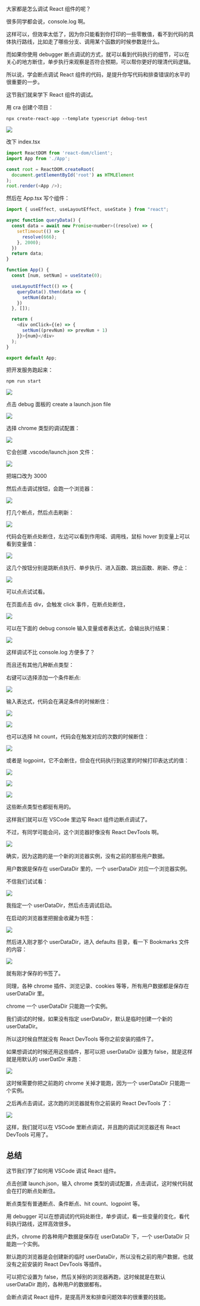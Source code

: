 大家都是怎么调试 React 组件的呢？

很多同学都会说，console.log 啊。

这样可以，但效率太低了，因为你只能看到你打印的一些零散值，看不到代码的具体执行路线，比如走了哪些分支、调用某个函数的时候参数是什么。

而如果你使用 debugger 断点调试的方式，就可以看到代码执行的细节，可以在关心的地方断住，单步执行来观察是否符合预期，可以帮你更好的理清代码逻辑。

所以说，学会断点调试 React 组件的代码，是提升你写代码和排查错误的水平的很重要的一步。

这节我们就来学下 React 组件的调试。

用 cra 创建个项目：

```
npx create-react-app --template typescript debug-test
```

![](https://raw.githubusercontent.com/star8085/picture/main/images/2025/react通过秘籍/1737552494335-3412a97b90f84445865205353750577atplv-k3u1fbpfcp-jj-mark0000q75.imagew1172h312s55423epngb010101)

改下 index.tsx

```javascript
import ReactDOM from 'react-dom/client';
import App from './App';

const root = ReactDOM.createRoot(
  document.getElementById('root') as HTMLElement
);
root.render(<App />);
```
然后在 App.tsx 写个组件：

```javascript
import { useEffect, useLayoutEffect, useState } from "react";

async function queryData() {
  const data = await new Promise<number>((resolve) => {
    setTimeout(() => {
      resolve(666);
    }, 2000);
  })
  return data;
}

function App() {
  const [num, setNum] = useState(0);

  useLayoutEffect(() => {
    queryData().then(data => {
      setNum(data);
    })
  }, []);

  return (
    <div onClick={(e) => {
      setNum((prevNum) => prevNum + 1)
    }}>{num}</div>
  );
}

export default App;

```
把开发服务跑起来：

```
npm run start
```

![](https://raw.githubusercontent.com/star8085/picture/main/images/2025/react通过秘籍/1737552496049-dead91b48d8c4bbdb7bb118d4bd64bb4tplv-k3u1fbpfcp-jj-mark0000q75.imagew734h332s61069egiff40bfdfdfd)

点击 debug 面板的 create a launch.json file

![](https://raw.githubusercontent.com/star8085/picture/main/images/2025/react通过秘籍/1737552497692-dda22e46d3514c3ca255b4df7e8b0970tplv-k3u1fbpfcp-jj-mark0000q75.imagew574h514s60111epngb191919)

选择 chrome 类型的调试配置：

![](https://raw.githubusercontent.com/star8085/picture/main/images/2025/react通过秘籍/1737552499147-dfbd5914af6b473cbb2dba179fe7f3f4tplv-k3u1fbpfcp-jj-mark0000q75.imagew656h292s44345epngb242424)

它会创建 .vscode/launch.json 文件：

![](https://raw.githubusercontent.com/star8085/picture/main/images/2025/react通过秘籍/1737552500151-a773f098837d47689b5c5b0aa9ea295etplv-k3u1fbpfcp-jj-mark0000q75.imagew1516h658s166485epngb1d1d1d)

把端口改为 3000

然后点击调试按钮，会跑一个浏览器：

![](https://raw.githubusercontent.com/star8085/picture/main/images/2025/react通过秘籍/1737552502511-1282274d541348de9208261b874a756ctplv-k3u1fbpfcp-jj-mark0000q75.imagew2194h1500s354960egiff46b1c1c1c)

打几个断点，然后点击刷新：

![](https://raw.githubusercontent.com/star8085/picture/main/images/2025/react通过秘籍/1737552510171-b9c21c647c704b949a768f3ec8b202c3tplv-k3u1fbpfcp-jj-mark0000q75.imagew1174h1096s174480epngb1f1f1f)

代码会在断点处断住，左边可以看到作用域、调用栈，鼠标 hover 到变量上可以看到变量值：

![](https://raw.githubusercontent.com/star8085/picture/main/images/2025/react通过秘籍/1737552512032-4249285353ee4473a82e8e1984b957betplv-k3u1fbpfcp-jj-mark0000q75.imagew1742h1166s370604epngb1c1c1c)

这几个按钮分别是跳断点执行、单步执行、进入函数、跳出函数、刷新、停止：

![](https://raw.githubusercontent.com/star8085/picture/main/images/2025/react通过秘籍/1737552513647-f749c951a1e1486992fdee09b8c6896dtplv-k3u1fbpfcp-jj-mark0000q75.imagew370h72s9501epngb191919)

可以点点试试看。

在页面点击 div，会触发 click 事件，在断点处断住，

![](https://raw.githubusercontent.com/star8085/picture/main/images/2025/react通过秘籍/1737552514889-c146f775f6114e5894d6b7d60c9a0f1ftplv-k3u1fbpfcp-jj-mark0000q75.imagew1896h1336s392492epngb1b1b1b)

可以在下面的 debug console 输入变量或者表达式，会输出执行结果：

![](https://raw.githubusercontent.com/star8085/picture/main/images/2025/react通过秘籍/1737552517955-f0e9f2c69987412f8a1c0d560bf5bb5ctplv-k3u1fbpfcp-jj-mark0000q75.imagew1142h942s142048epngb1a1a1a)

这样调试不比 console.log 方便多了？

而且还有其他几种断点类型：

右键可以选择添加一个条件断点:

![](https://raw.githubusercontent.com/star8085/picture/main/images/2025/react通过秘籍/1737552519649-ca5047b7bc0b42d0bfa876e18a463140tplv-k3u1fbpfcp-jj-mark0000q75.imagew792h380s67773epngb1f1f1f)

输入表达式，代码会在满足条件的时候断住：

![](https://raw.githubusercontent.com/star8085/picture/main/images/2025/react通过秘籍/1737552521073-08248fe17d7b4d1faf1036649fa6ca7ftplv-k3u1fbpfcp-jj-mark0000q75.imagew754h360s46712epngb202020)

![](https://raw.githubusercontent.com/star8085/picture/main/images/2025/react通过秘籍/1737552522642-b8aaf9aef9db4103a3a5075a6dae36d3tplv-k3u1fbpfcp-jj-mark0000q75.imagew964h718s108197epngb1f1f1f)

也可以选择 hit count，代码会在触发对应的次数的时候断住：

![](https://raw.githubusercontent.com/star8085/picture/main/images/2025/react通过秘籍/1737552523950-60d040cc80854781b7a3b63f279d42b8tplv-k3u1fbpfcp-jj-mark0000q75.imagew782h322s41778epngb202020)

或者是 logpoint，它不会断住，但会在代码执行到这里的时候打印表达式的值：

![](https://raw.githubusercontent.com/star8085/picture/main/images/2025/react通过秘籍/1737552525849-13a7c41d2e0747ac830451249275611ftplv-k3u1fbpfcp-jj-mark0000q75.imagew714h282s58337epngbbbb6b4)

![](https://raw.githubusercontent.com/star8085/picture/main/images/2025/react通过秘籍/1737552527742-e022713ed3fc4d8486dafdf40f3b87fatplv-k3u1fbpfcp-jj-mark0000q75.imagew992h686s97744epngb1f1f1f)

![](https://raw.githubusercontent.com/star8085/picture/main/images/2025/react通过秘籍/1737552529181-8d4f0241ad2743e5959a4d51645089f8tplv-k3u1fbpfcp-jj-mark0000q75.imagew846h718s81430epngb1c1c1c)

这些断点类型也都挺有用的。

这样我们就可以在 VSCode 里边写 React 组件边断点调试了。

不过，有同学可能会问，这个浏览器好像没有 React DevTools 啊。

![](https://raw.githubusercontent.com/star8085/picture/main/images/2025/react通过秘籍/1737552530596-00425306a95649168c77212b65275f7btplv-k3u1fbpfcp-jj-mark0000q75.imagew2262h1340s201160epngbffffff)

确实，因为这跑的是一个新的浏览器实例，没有之前的那些用户数据。

用户数据是保存在 userDataDir 里的，一个 userDataDir 对应一个浏览器实例。

不信我们试试看：

![](https://raw.githubusercontent.com/star8085/picture/main/images/2025/react通过秘籍/1737552531944-62bec04f06cd454e9a8675ce62424c73tplv-k3u1fbpfcp-jj-mark0000q75.imagew1326h840s159851epngb1f1f1f)

我指定一个 userDataDir，然后点击调试启动。

在启动的浏览器里把掘金收藏为书签：

![](https://p6-juejin.byteimg.com/tos-cn-i-k3u1fbpfcp/c9ffea90489b4667aba6f2c792393138~tplv-k3u1fbpfcp-jj-mark:0:0:0:0:q75.image#?w=2042&h=826&s=262530&e=png&b=fefefe)

然后进入刚才那个 userDataDir，进入 defaults 目录，看一下 Bookmarks 文件的内容： 

![](https://raw.githubusercontent.com/star8085/picture/main/images/2025/react通过秘籍/1737552637131-f870900285c8497cb5ae5566f783cecetplv-k3u1fbpfcp-jj-mark0000q75.imagew918h1096s187442epngb010101)

就有刚才保存的书签了。

同理，各种 chrome 插件、浏览记录、cookies 等等，所有用户数据都是保存在 userDataDir 里。

chrome 一个 userDataDir 只能跑一个实例。

我们调试的时候，如果没有指定 userDataDir，默认是临时创建一个新的 userDataDir。

所以这时候自然就没有 React DevTools 等你之前安装的插件了。

如果想调试的时候还用这些插件，那可以把 userDataDir 设置为 false，就是这样就是用默认的 userDatDir 来跑：

![](https://raw.githubusercontent.com/star8085/picture/main/images/2025/react通过秘籍/1737552639970-b697eab725e04e1f957f39475a5b0e16tplv-k3u1fbpfcp-jj-mark0000q75.imagew874h650s109369epngb1f1f1f)

这时候需要你把之前跑的 chrome 关掉才能跑，因为一个 userDataDir 只能跑一个实例。

之后再点击调试，这次跑的浏览器就有你之前装的 React DevTools 了：

![](https://raw.githubusercontent.com/star8085/picture/main/images/2025/react通过秘籍/1737552642192-1df222df59944f69b633891adecabf82tplv-k3u1fbpfcp-jj-mark0000q75.imagew2276h934s106150epngbffffff)

这样，我们就可以在 VSCode 里断点调试，并且跑的调试浏览器还有 React DevTools 可用了。

## 总结

这节我们学了如何用 VSCode 调试 React 组件。

点击创建 launch.json，输入 chrome 类型的调试配置，点击调试，这时候代码就会在打的断点处断住。

断点类型有普通断点、条件断点、hit count、logpoint 等。

用 debugger 可以在想调试的代码处断住，单步调试，看一些变量的变化，看代码执行路线，这样高效很多。

此外，chrome 的各种用户数据是保存在 userDataDir 下，一个 userDataDir 只能跑一个实例。

默认跑的浏览器是会创建新的临时 userDataDir，所以没有之前的用户数据，也就没有之前安装的 React DevTools 等插件。

可以把它设置为 false，然后关掉别的浏览器再跑，这时候就是在默认 userDataDir 跑的，各种用户的数据都有。

会断点调试 React 组件，是提高开发和排查问题效率的很重要的技能。
